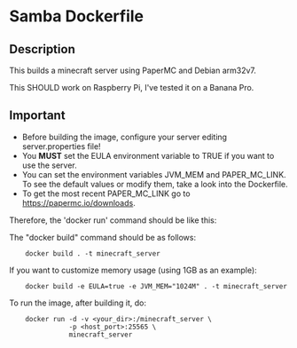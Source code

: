 # Samba Dockerfile

## Description

This builds a minecraft server using PaperMC and Debian arm32v7.

This SHOULD work on Raspberry Pi, I've tested it on a Banana Pro.

## Important

- Before building the image, configure your server editing server.properties file! 
- You **MUST** set the EULA environment variable to TRUE if you want to use the server. 
- You can set the environment variables JVM_MEM and PAPER_MC_LINK. To see the default values or modify them, take a look into the Dockerfile. 
- To get the most recent PAPER_MC_LINK go to https://papermc.io/downloads.

Therefore, the 'docker run' command should be like this:  

The "docker build" command should be as follows:

```
    docker build . -t minecraft_server  
```

If you want to customize memory usage (using 1GB as an example):

```
    docker build -e EULA=true -e JVM_MEM="1024M" . -t minecraft_server  
```

To run the image, after building it, do:

```
    docker run -d -v <your_dir>:/minecraft_server \
               -p <host_port>:25565 \
               minecraft_server
```


